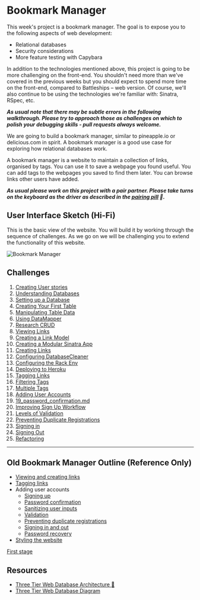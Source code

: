 # Bookmark Manager

This week's project is a bookmark manager. The goal is to expose you to the following aspects of web development:

* Relational databases
* Security considerations
* More feature testing with Capybara

In addition to the technologies mentioned above, this project is going to be more challenging on the front-end. You shouldn't need more than we've covered in the previous weeks but you should expect to spend more time on the front-end, compared to Battleships – web version. Of course, we'll also continue to be using the technologies we're familiar with: Sinatra, RSpec, etc.

***As usual note that there may be subtle errors in the following walkthrough.  Please try to approach those as challenges on which to polish your debugging skills - pull requests always welcome.***

We are going to build a bookmark manager, similar to pineapple.io or delicious.com in spirit. A bookmark manager is a good use case for exploring how relational databases work.

A bookmark manager is a website to maintain a collection of links, organised by tags. You can use it to save a webpage you found useful. You can add tags to the webpages you saved to find them later. You can browse links other users have added.

***As usual please work on this project with a pair partner. Please take turns on the keyboard as the driver as described in the [pairing pill](pills/pairing.md) :pill:.***

User Interface Sketch (Hi-Fi)
------

This is the basic view of the website. You will build it by working through the sequence of challenges. As we go on we will be challenging you to extend the functionality of this website.

![](https://dchtm6r471mui.cloudfront.net/hackpad.com_jubMxdBrjni_p.52567_1380279073159_Screen%20Shot%202013-09-27%20at%2011.06.12.png "Bookmark Manager")

## Challenges

 1. [Creating User stories](01_creating_user_stories.md)
 2. [Understanding Databases](02_understanding_databases.md)
 3. [Setting up a Database](03_setting_up_a_database.md)
 4. [Creating Your First Table](04_creating_your_first_table.md)
 5. [Manipulating Table Data](05_manipulating_table_data.md)
 6. [Using DataMapper](06_using_data_mapper.md)
 7. [Research CRUD](7_research_crud.md)
 8. [Viewing Links](08_viewing_links.md)
 9. [Creating a Link Model](09_creating_a_link_model.md)
 10. [Creating a Modular Sinatra App](10_creating_a_modular_sinatra_app.md)
 11. [Creating Links](11_creating_links.md)
 12. [Configuring DatabaseCleaner](12_configuring_database_cleaner.md)
 13. [Configuring the Rack Env](13_configuring_the_rack_env.md)
 14. [Deploying to Heroku](14_deploying_to_heroku.md)
 15. [Tagging Links](15_tagging_links.md)
 16. [Filtering Tags](16_filtering_tags.md)
 17. [Multiple Tags](17_multiple_tags.md)
 18. [Adding User Accounts](18_adding_user_accounts.md)
 19. [19_password_confirmation.md](19_password_confirmation.md)
 20. [Improving Sign Up Workflow](20_improving_sign_up_workflow.md)
 21. [Levels of Validation](21_levels_of_validation.md)
 22. [Preventing Duplicate Registrations](22_preventing_duplicate_registrations.md)
 23. [Signing in](23_signing_in.md)
 24. [Signing Out](24_signing_out.md)
 25. [Refactoring](25_refactoring.md)


---------------

## Old Bookmark Manager Outline (Reference Only)

* [Viewing and creating links](bookmark_manager_stage_0.md)
* [Tagging links](bookmark_manager_stage_1.md)
* Adding user accounts
  * [Signing up](bookmark_manager_stage_2.md)
  * [Password confirmation](bookmark_manager_stage_3.md)
  * [Sanitizing user inputs](bookmark_manager_stage_4.md)
  * [Validation](bookmark_manager_stage_5.md)
  * [Preventing duplicate registrations](bookmark_manager_stage_6.md)
  * [Signing in and out](bookmark_manager_stage_7.md)
  * [Password recovery](bookmark_manager_stage_8.md)
* [Styling the website](bookmark_manager_stage_style.md)

[First stage](bookmark_manager_stage_0.md)

## Resources

* [Three Tier Web Database Architecture :pill: ](pills/three_tier_architecture.md)
* [Three Tier Web Database Diagram](https://docs.google.com/drawings/d/17ES4_vO90p3x3np1K3X5b5C_JVs14VbJZ5N8KraVRUw/edit)
